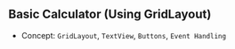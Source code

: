 ## Basic Calculator (Using GridLayout)

 * Concept: ```GridLayout```, ```TextView```, ```Buttons```, ```Event Handling```

 